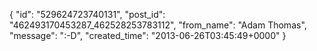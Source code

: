  {
   "id": "529624723740131",
   "post_id": "462493170453287_462528253783112",
   "from_name": "Adam Thomas",
   "message": ":-D",
   "created_time": "2013-06-26T03:45:49+0000"
 }
